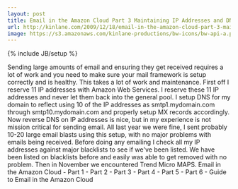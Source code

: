 ```yaml
---
layout: post
title: Email in the Amazon Cloud Part 3 Maintaining IP Addresses and DNS Quality
url: http://kinlane.com/2009/12/18/email-in-the-amazon-cloud-part-3-maintaining-ip-addresses-and-dns-quality/
image: https://s3.amazonaws.com/kinlane-productions/bw-icons/bw-api-a.png
---
```

{% include JB/setup %}
Sending large amounts of email and ensuring they get received requires a lot of work and you need to make sure your mail framework is setup correctly and is healthy. This takes a lot of work and maintenance.
First off I reserve 11 IP addresses with Amazon Web Services. I reserve these 11 IP addresses and never let them back into the general pool.
I setup DNS for my domain to reflect using 10 of the IP addresses as smtp1.mydomain.com through smtp10.mydomain.com and properly setup MX records accordingly.
Now reverse DNS on IP addresses is nice, but in my experience is not mission critical for sending email. All last year we were fine, I sent probably 10-20 large email blasts using this setup, with no major problems with emails being received.
Before doing any emailing I check all my IP addresses against major blacklists to see if we've been listed. We have been listed on blacklists before and easily was able to get removed with no problem.
Then in November we encountered Trend Micro MAPS.
Email in the Amazon Cloud - Part 1 - Part 2 - Part 3 - Part 4 - Part 5 - Part 6 - Guide  to Email in the Amazon Cloud
